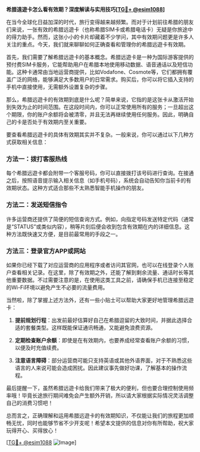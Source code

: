 **希腊遠遊卡怎么看有效期？深度解读与实用技巧[[TG💪+ @esim1088](https://t.me/s/esim1088)]**

在当今全球化日益加深的时代，旅行变得越来越频繁。而对于计划前往希腊的朋友们来说，一张有效的希腊远遊卡（也称希腊SIM卡或希腊电话卡）无疑是你旅途中的得力助手。然而，这张小小的卡片却藏着不少学问，其中有效期问题更是许多人关注的重点。今天，我们就来聊聊如何正确查看和管理你的希腊远遊卡有效期。

首先，我们需要了解希腊远遊卡的基本概念。希腊远遊卡是一种为国际游客提供的预付费SIM卡服务，它能帮助用户在希腊本地使用移动数据、语音通话以及短信功能。这种卡通常由当地运营商提供，比如Vodafone、Cosmote等，它们都拥有覆盖广泛的网络，能够满足大多数用户的日常需求。购买后，你可以将它插入支持的手机中直接使用，无需额外设置复杂的步骤。

那么，希腊远遊卡的有效期到底是什么呢？简单来说，它指的是这张卡从激活开始到失效为止的时间范围。在这段时间内，你可以正常使用所有的服务；一旦超出这个期限，你的账户余额将会被清零，并且无法再继续使用任何服务。因此，明确自己的卡是否处于有效期内至关重要。

要查看希腊远遊卡的具体有效期其实并不复杂。一般来说，你可以通过以下几种方式获取相关信息：

### 方法一：拨打客服热线
每个希腊远遊卡都会附带一个客服号码，你可以直接拨打该号码进行查询。在接通之后，按照语音提示输入相关信息（如手机号码），系统会自动告知你当前卡的有效期状态。这种方式适合那些不太熟悉智能手机操作的朋友。

### 方法二：发送短信指令
许多运营商还提供了简便的短信查询方式。例如，向指定号码发送特定代码（通常是“STATUS”或类似内容），稍等片刻后便会收到包含有效期在内的详细信息。这种方法既快速又方便，是目前最常用的手段之一。

### 方法三：登录官方APP或网站
如果你已经下载了对应运营商的应用程序或者访问其官网，也可以在线登录个人账户查看相关记录。在这里，除了有效期之外，还能了解到剩余流量、通话时长等其他重要数据。不过需要注意的是，在使用这类工具之前，请确保手机已连接至稳定的Wi-Fi环境以避免产生不必要的流量费用。

当然啦，除了掌握上述方法外，还有一些小贴士可以帮助大家更好地管理希腊远遊卡：

1. **提前规划行程**：出发前最好估算好自己在希腊逗留的大致时间，并据此选择合适的套餐类型。这样既能保证通讯畅通，又能避免浪费资源。
   
2. **定期检查账户余额**：即使是在有效期内，也要养成经常查看账户余额的习惯，以便及时充值续费。
   
3. **注意语言障碍**：部分运营商可能只支持英语或其他外语界面，对于不熟悉这些语言的人来说可能会造成困扰。因此建议事先做好功课，了解基本的操作流程。

最后提醒一下，虽然希腊远遊卡给我们带来了极大的便利，但也要合理控制使用频率哦！毕竟长途旅行期间难免会产生额外开销，所以请大家根据实际情况灵活调整自己的消费习惯吧！

总而言之，正确理解和运用希腊远遊卡的有效期知识，不仅能让我们的旅程更加顺畅无忧，同时也能够节省不少开支呢！希望本文提供的信息对你有所帮助，祝大家玩得开心、买得放心！

[[TG💪+ @esim1088](https://t.me/s/esim1088) ![Image](https://i.postimg.cc/4NQfJmqS/Snipaste-2025-05-13-00-14-12.png)]